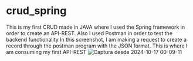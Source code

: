 # crud_spring
This is my first CRUD made in JAVA where I used the Spring framework in order to create an API-REST. Also I used Postman in order to test the backend functionality
In this screenshot, I am making a request to create a record through the postman program with the JSON format. This is where I am consuming my first API-REST
![Captura desde 2024-10-17 00-09-11](https://github.com/user-attachments/assets/71659469-168e-46fa-b171-3bdcfcfddbdb)
